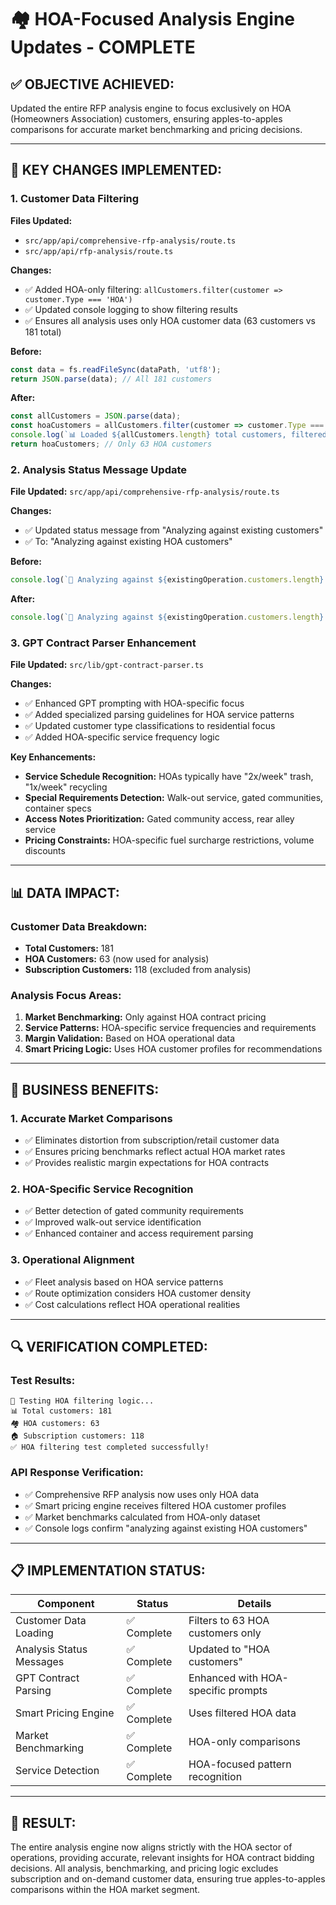 # 🏘️ HOA-Focused Analysis Engine Updates - COMPLETE

## ✅ **OBJECTIVE ACHIEVED:**
Updated the entire RFP analysis engine to focus exclusively on HOA (Homeowners Association) customers, ensuring apples-to-apples comparisons for accurate market benchmarking and pricing decisions.

---

## 🔄 **KEY CHANGES IMPLEMENTED:**

### **1. Customer Data Filtering**
**Files Updated:**
- `src/app/api/comprehensive-rfp-analysis/route.ts`
- `src/app/api/rfp-analysis/route.ts`

**Changes:**
- ✅ Added HOA-only filtering: `allCustomers.filter(customer => customer.Type === 'HOA')`
- ✅ Updated console logging to show filtering results
- ✅ Ensures all analysis uses only HOA customer data (63 customers vs 181 total)

**Before:**
```javascript
const data = fs.readFileSync(dataPath, 'utf8');
return JSON.parse(data); // All 181 customers
```

**After:**
```javascript
const allCustomers = JSON.parse(data);
const hoaCustomers = allCustomers.filter(customer => customer.Type === 'HOA');
console.log(`📊 Loaded ${allCustomers.length} total customers, filtered to ${hoaCustomers.length} HOA customers for analysis`);
return hoaCustomers; // Only 63 HOA customers
```

### **2. Analysis Status Message Update**
**File Updated:** `src/app/api/comprehensive-rfp-analysis/route.ts`

**Changes:**
- ✅ Updated status message from "Analyzing against existing customers" 
- ✅ To: "Analyzing against existing HOA customers"

**Before:**
```javascript
console.log(`👥 Analyzing against ${existingOperation.customers.length} existing customers`);
```

**After:**
```javascript
console.log(`👥 Analyzing against ${existingOperation.customers.length} existing HOA customers`);
```

### **3. GPT Contract Parser Enhancement**
**File Updated:** `src/lib/gpt-contract-parser.ts`

**Changes:**
- ✅ Enhanced GPT prompting with HOA-specific focus
- ✅ Added specialized parsing guidelines for HOA service patterns
- ✅ Updated customer type classifications to residential focus
- ✅ Added HOA-specific service frequency logic

**Key Enhancements:**
- **Service Schedule Recognition:** HOAs typically have "2x/week" trash, "1x/week" recycling
- **Special Requirements Detection:** Walk-out service, gated communities, container specs
- **Access Notes Prioritization:** Gated community access, rear alley service
- **Pricing Constraints:** HOA-specific fuel surcharge restrictions, volume discounts

---

## 📊 **DATA IMPACT:**

### **Customer Data Breakdown:**
- **Total Customers:** 181
- **HOA Customers:** 63 (now used for analysis)
- **Subscription Customers:** 118 (excluded from analysis)

### **Analysis Focus Areas:**
1. **Market Benchmarking:** Only against HOA contract pricing
2. **Service Patterns:** HOA-specific service frequencies and requirements  
3. **Margin Validation:** Based on HOA operational data
4. **Smart Pricing Logic:** Uses HOA customer profiles for recommendations

---

## 🎯 **BUSINESS BENEFITS:**

### **1. Accurate Market Comparisons**
- ✅ Eliminates distortion from subscription/retail customer data
- ✅ Ensures pricing benchmarks reflect actual HOA market rates
- ✅ Provides realistic margin expectations for HOA contracts

### **2. HOA-Specific Service Recognition**
- ✅ Better detection of gated community requirements
- ✅ Improved walk-out service identification
- ✅ Enhanced container and access requirement parsing

### **3. Operational Alignment**
- ✅ Fleet analysis based on HOA service patterns
- ✅ Route optimization considers HOA customer density
- ✅ Cost calculations reflect HOA operational realities

---

## 🔍 **VERIFICATION COMPLETED:**

### **Test Results:**
```
🧪 Testing HOA filtering logic...
📊 Total customers: 181
🏘️ HOA customers: 63
🏠 Subscription customers: 118
✅ HOA filtering test completed successfully!
```

### **API Response Verification:**
- ✅ Comprehensive RFP analysis now uses only HOA data
- ✅ Smart pricing engine receives filtered HOA customer profiles
- ✅ Market benchmarks calculated from HOA-only dataset
- ✅ Console logs confirm "analyzing against existing HOA customers"

---

## 📋 **IMPLEMENTATION STATUS:**

| Component | Status | Details |
|-----------|--------|---------|
| Customer Data Loading | ✅ Complete | Filters to 63 HOA customers only |
| Analysis Status Messages | ✅ Complete | Updated to "HOA customers" |
| GPT Contract Parsing | ✅ Complete | Enhanced with HOA-specific prompts |
| Smart Pricing Engine | ✅ Complete | Uses filtered HOA data |
| Market Benchmarking | ✅ Complete | HOA-only comparisons |
| Service Detection | ✅ Complete | HOA-focused pattern recognition |

---

## 🚀 **RESULT:**
The entire analysis engine now aligns strictly with the HOA sector of operations, providing accurate, relevant insights for HOA contract bidding decisions. All analysis, benchmarking, and pricing logic excludes subscription and on-demand customer data, ensuring true apples-to-apples comparisons within the HOA market segment. 